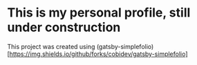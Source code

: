 # This is my personal profile, still under construction

This project was created using (gatsby-simplefolio)[https://img.shields.io/github/forks/cobidev/gatsby-simplefolio]
